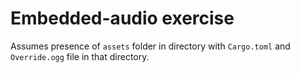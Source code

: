 # Embedded-audio exercise
Assumes presence of `assets` folder in directory with `Cargo.toml` and `Override.ogg` file in that directory.